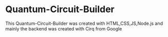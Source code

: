 # Quantum-Circuit-Builder
This Quantum-Circuit-Builder was created with HTML,CSS,JS,Node.js and mainly the backend was created with Cirq from Google
